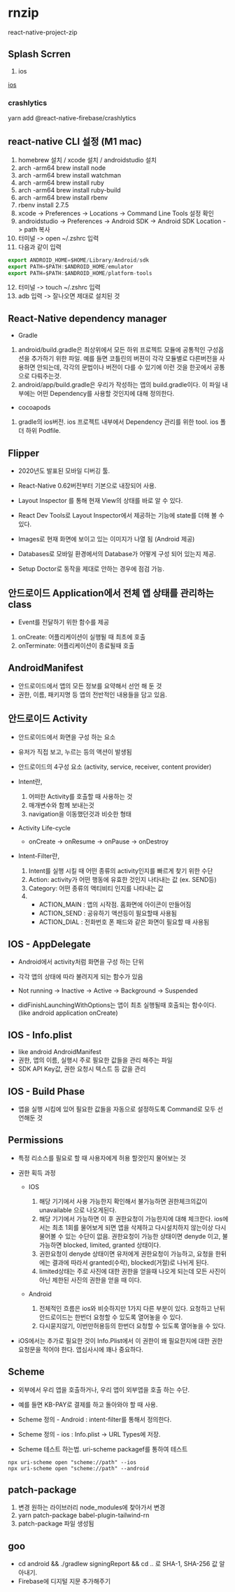 # rnzip

react-native-project-zip

## Splash Scrren

1. ios

[ios](https://velog.io/@2ast/React-Native-ios-app-icon%EA%B3%BC-splash-screen-%EC%A0%81%EC%9A%A9%ED%95%98%EA%B8%B0)

### crashlytics

yarn add @react-native-firebase/crashlytics

## react-native CLI 설정 (M1 mac)

1. homebrew 설치 / xcode 설치 / androidstudio 설치
2. arch -arm64 brew install node
3. arch -arm64 brew install watchman
4. arch -arm64 brew install ruby
5. arch -arm64 brew install ruby-build
6. arch -arm64 brew install rbenv
7. rbenv install 2.7.5
8. xcode -> Preferences -> Locations -> Command Line Tools 설정 확인
9. androidstudio -> Preferences -> Android SDK -> Android SDK Location -> path 복사
10. 터미널 -> open ~/.zshrc 입력
11. 다음과 같이 입력

```js
export ANDROID_HOME=$HOME/Library/Android/sdk
export PATH=$PATH:$ANDROID_HOME/emulator
export PATH=$PATH:$ANDROID_HOME/platform-tools
```

12. 터미널 -> touch ~/.zshrc 입력
13. adb 입력 -> 잘나오면 제대로 설치된 것

## React-Native dependency manager

- Gradle

1. android/build.gradle은 최상위에서 모든 하위 프로젝트 모듈에 공통적인 구성옵션을 추가하기 위한 파일. 예를 들면 코틀린의 버젼이 각각 모듈별로 다른버전을 사용하면 안되는데, 각각의 문법이나 버전이 다를 수 있기에 이런 것을 한곳에서 공통으로 다뤄주는것.
2. android/app/build.gradle은 우리가 작성하는 앱의 build.gradle이다. 이 파일 내부에는 어떤 Dependency를 사용할 것인지에 대해 정의한다.

- cocoapods

1. gradle의 ios버전. ios 프로젝트 내부에서 Dependency 관리를 위한 tool. ios 폴더 하위 Podfile.

## Flipper

- 2020년도 발표된 모바일 디버깅 툴.
- React-Native 0.62버전부터 기본으로 내장되어 사용.

- Layout Inspector 를 통해 현재 View의 상태를 바로 알 수 있다.
- React Dev Tools로 Layout Inspector에서 제공하는 기능에 state를 더해 볼 수 있다.
- Images로 현재 화면에 보이고 있는 이미지가 나열 됨 (Android 제공)
- Databases로 모바일 환경에서의 Database가 어떻게 구성 되어 있는지 제공.
- Setup Doctor로 동작을 제대로 안하는 경우에 점검 가능.

## 안드로이드 Application에서 전체 앱 상태를 관리하는 class

- Event를 전달하기 위한 함수를 제공

1. onCreate: 어플리케이션이 실행될 때 최초에 호출
2. onTerminate: 어플리케이션이 종료될때 호출

## AndroidManifest

- 안드로이드에서 앱의 모든 정보를 요약해서 선언 해 둔 것
- 권한, 이름, 패키지명 등 앱의 전반적인 내용들을 담고 있음.

## 안드로이드 Activity

- 안드로이드에서 화면을 구성 하는 요소
- 유저가 직접 보고, 누르는 등의 액션이 발생됨
- 안드로이드의 4구성 요소 (activity, service, receiver, content provider)

- Intent란,

  1. 어떠한 Activity를 호출할 때 사용하는 것
  2. 매개변수와 함께 보내는것
  3. navigation을 이동했던것과 비슷한 형태

- Activity Life-cycle

  - onCreate -> onResume -> onPause -> onDestroy

- Intent-Filter란,
  1. Intent를 실행 시킬 때 어떤 종류의 activity인지를 빠르게 찾기 위한 수단
  2. Action: activity가 어떤 행동에 유효한 것인지 나타내는 값 (ex. SEND등)
  3. Category: 어떤 종류의 액티비티 인지를 나타내는 값
  4. - ACTION_MAIN : 앱의 시작점. 홈화면에 아이콘이 만들어짐
     - ACTION_SEND : 공유하기 액션등이 필요할때 사용됨
     - ACTION_DIAL : 전화번호 폰 패드와 같은 화면이 필요할 때 사용됨

## IOS - AppDelegate

- Android에서 activity처럼 화면을 구성 하는 단위
- 각각 앱의 상태에 따라 불려지게 되는 함수가 있음

- Not running -> Inactive -> Active -> Background -> Suspended

- didFinishLaunchingWithOptions는 앱이 최초 실행될때 호출되는 함수이다. (like android application onCreate)

## IOS - Info.plist

- like android AndroidManifest
- 권한, 앱의 이름, 실행시 주로 필요한 값들을 관리 해주는 파일
- SDK API Key값, 권한 요청시 텍스트 등 값을 관리

## IOS - Build Phase

- 앱을 실행 시킴에 있어 필요한 값들을 자동으로 설정하도록 Command로 모두 선언해둔 것

## Permissions

- 특정 리소스를 필요로 할 때 사용자에게 허용 할것인지 물어보는 것

- 권한 획득 과정

  - IOS

    1. 해당 기기에서 사용 가능한지 확인해서 불가능하면 권한체크의값이 unavailable 으로 나오게된다.
    2. 해당 기기에서 가능하면 이 후 권한요청이 가능한지에 대해 체크한다. ios에서는 최초 1회를 물어보게 되면 앱을 삭제하고 다시설치하지 않는이상 다시 물어볼 수 있는 수단이 없음. 권한요청이 가능한 상태이면 denyde 이고, 불가능하면 blocked, limited, granted 상태이다.
    3. 권한요청이 denyde 상태이면 유저에게 권한요청이 가능하고, 요청을 한뒤에는 결과에 따라서 granted(수락), blocked(거절)로 나뉘게 된다.
    4. limited상태는 주로 사진에 대한 권한을 얻을때 나오게 되는데 모든 사진이 아닌 제한된 사진의 권한을 얻을 때 이다.

  - Android
    1. 전체적인 흐름은 ios와 비슷하지만 1가지 다른 부분이 있다. 요청하고 난뒤 안드로이드는 한번더 요청할 수 있도록 열어놓을 수 있다.
    2. 다시묻지않기, 이번만허용등의 한번더 요청할 수 있도록 열어놓을 수 있다.

- iOS에서는 추가로 필요한 것이 Info.Plist에서 이 권한이 왜 필요한지에 대한 권한 요청문을 적어야 한다. 앱심사시에 꽤나 중요하다.

## Scheme

- 외부에서 우리 앱을 호출하거나, 우리 앱이 외부앱을 호출 하는 수단.
- 예를 들면 KB-PAY로 결제를 하고 돌아와야 할 때 사용.

- Scheme 정의 - Android : intent-filter를 통해서 정의한다.
- Scheme 정의 - ios : Info.plist -> URL Types에 저장.

- Scheme 테스트 하는법. uri-scheme packagef를 통하여 테스트

```
npx uri-scheme open "scheme://path" --ios
npx uri-scheme open "scheme://path" --android
```

## patch-package

1. 변경 원하는 라이브러리 node_modules에 찾아가서 변경
2. yarn patch-package babel-plugin-tailwind-rn
3. patch-package 파일 생성됨

## goo

- cd android && ./gradlew signingReport && cd .. 로 SHA-1, SHA-256 값 알아내기.
- Firebase에 디지털 지문 추가해주기
